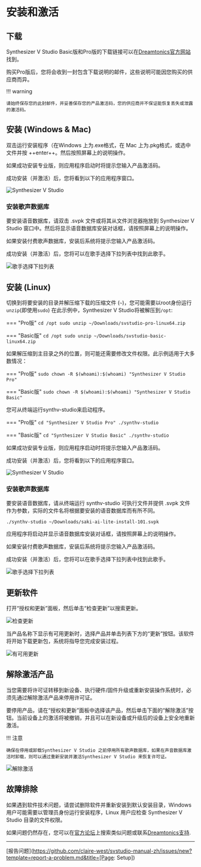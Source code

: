 # 安装和激活

## 下载

Synthesizer V Studio Basic版和Pro版的下载链接可以在[Dreamtonics官方网站](https://dreamtonics.com/en/synthesizerv/)找到。

购买Pro版后，您将会收到一封包含下载说明的邮件，这些说明可能因您购买的供应商而异。

!!! warning

    请始终保存您的此封邮件，并妥善保存您的产品激活码，您的供应商并不保证能恢复丢失或泄露的激活码。

## 安装 (Windows & Mac)

双击运行安装程序（在Windows 上为.exe格式，在 Mac 上为.pkg格式，或选中文件并按 ++enter++。然后按照屏幕上的说明操作。

如果成功安装专业版，则应用程序启动时将提示您输入产品激活码。

成功安装（并激活）后，您将看到以下的应用程序窗口。

![Synthesizer V Studio](img/synthv-studio.png)

### 安装歌声数据库

要安装语音数据库，请双击 .svpk 文件或将其从文件浏览器拖放到 Synthesizer V Studio 窗口中。然后将显示语音数据库安装对话框，请按照屏幕上的说明操作。

如果安装付费歌声数据库，安装后系统将提示您输入产品激活码。

成功安装（并激活）后，您将可以在歌手选择下拉列表中找到此歌手。

![歌手选择下拉列表](img/quickstart/singer-dropdown-arrangement.png)

## 安装 (Linux)

切换到将要安装的目录并解压缩下载的压缩文件 (`~`)，您可能需要以root身份运行`unzip`(即使用`sudo`) 在此示例中，Synthesizer V Studio将被解压到`/opt`:

=== "Pro版"
    ```
    cd /opt
    sudo unzip ~/Downloads/svstudio-pro-linux64.zip
    ```

=== "Basic版"
    ```
    cd /opt
    sudo unzip ~/Downloads/svstudio-basic-linux64.zip
    ```

如果解压缩到主目录之外的位置，则可能还需要修改文件权限。此示例适用于大多数情况：

=== "Pro版"
    ```
    sudo chown -R $(whoami):$(whoami) "Synthesizer V Studio Pro"
    ```

=== "Basic版"
    ```
    sudo chown -R $(whoami):$(whoami) "Synthesizer V Studio Basic"
    ```

您可从终端运行synthv-studio来启动程序。

=== "Pro版"
    ```
    cd "Synthesizer V Studio Pro"
    ./synthv-studio
    ```

=== "Basic版"
    ```
    cd "Synthesizer V Studio Basic"
    ./synthv-studio
    ```

如果成功安装专业版，则应用程序启动时将提示您输入产品激活码。

成功安装（并激活）后，您将看到以下的应用程序窗口。

![Synthesizer V Studio](img/synthv-studio.png)

### 安装歌声数据库

要安装语音数据库，请从终端运行 synthv-studio 可执行文件并提供 .svpk 文件作为参数，实际的文件名将根据要安装的语音数据库而有所不同。

`./synthv-studio ~/Downloads/saki-ai-lite-install-101.svpk`

应用程序将启动并显示语音数据库安装对话框，请按照屏幕上的说明操作。

如果安装付费歌声数据库，安装后系统将提示您输入产品激活码。

成功安装（并激活）后，您将可以在歌手选择下拉列表中找到此歌手。

![歌手选择下拉列表](img/quickstart/singer-dropdown-arrangement.png)

## 更新软件

打开“授权和更新”面板，然后单击“检查更新”以搜索更新。

![检查更新](img/check-for-updates.png)

当产品名称下显示有可用更新时，选择产品并单击列表下方的“更新”按钮。该软件将开始下载更新包，系统将指导您完成安装过程。

![有可用更新](img/update.png)

## 解除激活产品

当您需要将许可证转移到新设备、执行硬件/固件升级或重新安装操作系统时，必须先通过解除激活产品来停用许可证。

要停用产品，请在“授权和更新”面板中选择该产品，然后单击下面的“解除激活”按钮。当前设备上的激活将被撤销，并且可以在新设备或升级后的设备上安全地重新激活。

!!! 注意

    确保在停用或卸载Synthesizer V Studio 之前停用所有歌声数据库，如果在声音数据库激活时卸载，则可以通过重新安装并激活Synthesizer V Studio 来恢复许可证。

![解除激活](img/deactivate.png)

## 故障排除

如果遇到软件技术问题，请尝试删除软件并重新安装到默认安装目录，Windows 用户可能需要以管理员身份运行安装程序，Linux 用户应检查 Synthesizer V Studio 目录的文件权限。

如果问题仍然存在，您可以在[官方论坛](https://forum.synthesizerv.com/search)上搜索类似问题或联系[Dreamtonics支持](support.md).

---

[报告问题](https://github.com/claire-west/svstudio-manual-zh/issues/new?template=report-a-problem.md&title=[Page: Setup])